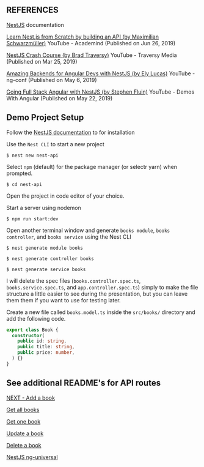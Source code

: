 ## REFERENCES

[NestJS](https://nestjs.com) documentation

[Learn Nest.js from Scratch by building an API (by Maximilian Schwarzmüller)](https://www.youtube.com/watch?v=F_oOtaxb0L8) YouTube - Academind (Published on Jun 26, 2019)

[NestJS Crash Course (by Brad Traversy)](https://www.youtube.com/watch?v=wqhNoDE6pb4) YouTube - Traversy Media (Published on Mar 25, 2019)

[Amazing Backends for Angular Devs with NestJS (by Ely Lucas)](https://www.youtube.com/watch?v=XkEA8L_4IUY) YouTube - ng-conf (Published on May 6, 2019)

[Going Full Stack Angular with NestJS (by Stephen Fluin)](https://www.youtube.com/watch?v=y24fC9Pqr8I)
YouTube - Demos With Angular (Published on May 22, 2019)

## Demo Project Setup

Follow the [NestJS documentation](https://nestjs.com) to for installation

Use the `Nest CLI` to start a new project

```
$ nest new nest-api
``` 

Select `npm` (default) for the package manager (or selectr yarn) when prompted.

```
$ cd nest-api
```

Open the project in code editor of your choice.

Start a server using nodemon

```
$ npm run start:dev
```

Open another terminal window and generate `books module`, `books controller`, and `books service` using the Nest CLI

```
$ nest generate module books
```

```
$ nest generate controller books
```

```
$ nest generate service books
```

I will delete the spec files (`books.controller.spec.ts`, `books.service.spec.ts`, and `app.controller.spec.ts`) simply to make the file structure a little easier to see during the presentation, but you can leave them them if you want to use for testing later.

Create a new file called `books.model.ts` inside the `src/books/` directory and add the following code.

```ts
export class Book {
  constructor(
    public id: string,
    public title: string,
    public price: number,
  ) {}
}
```

## See additional README's for API routes

[NEXT - Add a book](https://github.com/stevewitman/nest-api/blob/master/README1-Add%20a%20book.md)

[Get all books](https://github.com/stevewitman/nest-api/blob/master/README2-Get%20all%20books.md)

[Get one book](https://github.com/stevewitman/nest-api/blob/master/README3-Get%20one%20book.md)

[Update a book](https://github.com/stevewitman/nest-api/blob/master/README4-Update%20a%20book.md)

[Delete a book](https://github.com/stevewitman/nest-api/blob/master/README5-Delete%20a%20book.md)

[NestJS ng-universal](https://github.com/stevewitman/nest-api/blob/master/README6-Nest-ng-universal.md)
